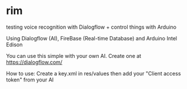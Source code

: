 # rim
testing voice recognition with Dialogflow + control things with Arduino

Using Dialogflow (AI), FireBase (Real-time Database) and Arduino Intel Edison

You can use this simple with your own AI. Create one at https://dialogflow.com/

How to use: Create a key.xml in res/values then add your "Client access token" from your AI
